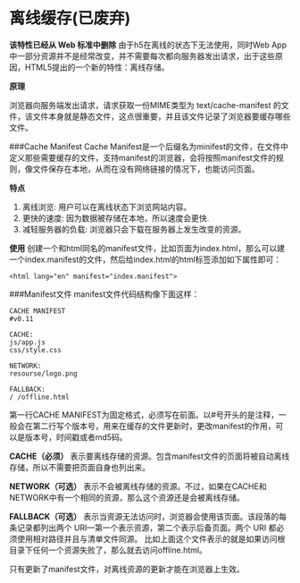 离线缓存(已废弃)
===================
**该特性已经从 Web 标准中删除**
由于h5在离线的状态下无法使用，同时Web App中一部分资源并不是经常改变，并不需要每次都向服务器发出请求，出于这些原因，HTML5提出的一个新的特性：离线存储。

**原理**

浏览器向服务端发出请求，请求获取一份MIME类型为 text/cache-manifest 的文件，该文件本身就是静态文件，这点很重要，并且该文件记录了浏览器要缓存哪些文件。

###Cache Manifest
Cache Manifest是一个后缀名为minifest的文件，在文件中定义那些需要缓存的文件，支持manifest的浏览器，会将按照manifest文件的规则，像文件保存在本地，从而在没有网络链接的情况下，也能访问页面。

**特点**

1. 离线浏览: 用户可以在离线状态下浏览网站内容。
2. 更快的速度: 因为数据被存储在本地，所以速度会更快.
3. 减轻服务器的负载: 浏览器只会下载在服务器上发生改变的资源。

**使用**
创建一个和html同名的manifest文件，比如页面为index.html，那么可以建一个index.manifest的文件，然后给index.html的html标签添加如下属性即可：
```
<html lang="en" manifest="index.manifest">
```

###Manifest文件
manifest文件代码结构像下面这样：
```
CACHE MANIFEST
#v0.11

CACHE:
js/app.js
css/style.css

NETWORK:
resourse/logo.png

FALLBACK:
/ /offline.html
```
第一行CACHE MANIFEST为固定格式，必须写在前面。以#号开头的是注释，一般会在第二行写个版本号，用来在缓存的文件更新时，更改manifest的作用，可以是版本号，时间戳或者md5码。

**CACHE（必须）**
表示要离线存储的资源。包含manifest文件的页面将被自动离线存储，所以不需要把页面自身也列出来。

**NETWORK（可选）**
表示不会被离线存储的资源。不过，如果在CACHE和NETWORK中有一个相同的资源，那么这个资源还是会被离线存储。

**FALLBACK（可选）**
表示当资源无法访问时，浏览器会使用该页面。该段落的每条记录都列出两个 URI—第一个表示资源，第二个表示后备页面。两个 URI 都必须使用相对路径并且与清单文件同源。
比如上面这个文件表示的就是如果访问根目录下任何一个资源失败了，那么就去访问offline.html。

只有更新了manifest文件，对离线资源的更新才能在浏览器上生效。